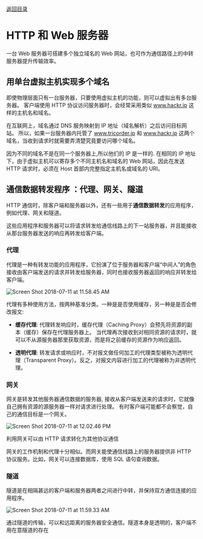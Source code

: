 [返回目录](./readme.md)

# HTTP 和 Web 服务器

一台 Web 服务器可搭建多个独立域名的 Web 网站，也可作为通信路径上的中转服务器提升传输效率。

## 用单台虚拟主机实现多个域名

即使物理层面只有一台服务器，只要使用虚拟主机的功能，则可以虚拟出有多台服务器。
客户端使用 HTTP 协议访问服务器时，会经常采用类似 www.hackr.jp 这样的主机名和域名。

在互联网上，域名通过 DNS 服务映射到 IP 地址（域名解析）之后访问目标网站。
所以，如果一台服务器内托管了 www.tricorder.jp 和 www.hackr.jp 这两个域名，当收到请求时就需要弄清楚究竟要访问哪个域名。


因为不同的域名不是在同一个服务器上,所以他们的 IP 是一样的.
在相同的 IP 地址下，由于虚拟主机可以寄存多个不同主机名和域名的 Web 网站，因此在发送 HTTP 请求时，必须在 Host 首部内完整指定主机名或域名的 URI。 

## 通信数据转发程序 ：代理、网关、隧道 

HTTP 通信时，除客户端和服务器以外，还有一些用于**通信数据转发**的应用程序，例如代理、网关和隧道。

这些应用程序和服务器可以将请求转发给通信线路上的下一站服务器，并且能接收从那台服务器发送的响应再转发给客户端。

### 代理

代理是一种有转发功能的应用程序，它扮演了位于服务器和客户端“中间人”的角色
接收由客户端发送的请求并转发给服务器，同时也接收服务器返回的响应并转发给客户端。

![Screen Shot 2018-07-11 at 11.58.45 AM](https://i.imgur.com/zWVtRLt.png)

代理有多种使用方法，按两种基准分类。一种是是否使用缓存，另一种是是否会修改报文:

* **缓存代理**: 
代理转发响应时，缓存代理（Caching Proxy）会预先将资源的副本（缓存）保存在代理服务器上。
当代理再次接收到对相同资源的请求时，就可以不从源服务器那里获取资源，而是将之前缓存的资源作为响应返回。

* **透明代理**:
转发请求或响应时，不对报文做任何加工的代理类型被称为透明代理（Transparent Proxy）。反之，对报文内容进行加工的代理被称为非透明代理。

### 网关

网关是转发其他服务器通信数据的服务器, 接收从客户端发送来的请求时，它就像自己拥有资源的源服务器一样对请求进行处理。
有时客户端可能都不会察觉，自己的通信目标是一个网关。

![Screen Shot 2018-07-11 at 12.02.46 PM](https://i.imgur.com/qQLaWue.png)

利用网关可以由 HTTP 请求转化为其他协议通信

网关的工作机制和代理十分相似。而网关能使通信线路上的服务器提供非 HTTP 协议服务。比如，网关可以连接数据库，使用 SQL 语句查询数据。

### 隧道

隧道是在相隔甚远的客户端和服务器两者之间进行中转，并保持双方通信连接的应用程序。

![Screen Shot 2018-07-11 at 11.59.33 AM](https://i.imgur.com/3apkSQP.png)

通过隧道的传输，可以和远距离的服务器安全通信。隧道本身是透明的，客户端不用在意隧道的存在